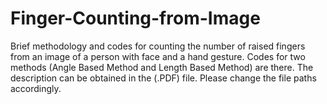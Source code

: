 # Finger-Counting-from-Image
Brief methodology and codes for counting the number of raised fingers from an image of a person with face and a hand gesture. 
Codes for two methods (Angle Based Method and Length Based Method) are there. The description can be obtained in the (.PDF) file.
Please change the file paths accordingly. 
